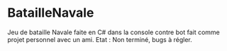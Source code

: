 # BatailleNavale
Jeu de bataille Navale faite en C# dans la console contre bot fait comme projet personnel avec un ami.
Etat : Non terminé, bugs à régler.
